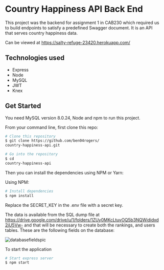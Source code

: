 # Country Happiness API Back End

This project was the backend for assignment 1 in CAB230 which required us to build endpoints to satisfy a predefined Swagger document. It is an API that serves country happiness data.

Can be viewed at https://salty-refuge-23420.herokuapp.com/

## Technologies used

- Express
- Node
- MySQL
- JWT
- Knex

## Get Started

You need MySQL version 8.0.24, Node and npm to run this project. 

From your command line, first clone this repo:

```bash
# Clone this repository
$ git clone https://github.com/ben04rogers/
country-happiness-api.git

# Go into the repository
$ cd 
country-happiness-api 
```

Then you can install the dependencies using NPM or Yarn:

Using NPM: 

```bash
# Install dependencies
$ npm install
```

Replace the SECRET_KEY in the .env file with a secret key. 

The data is available from the SQL dump file at https://drive.google.com/drive/u/1/folders/1ZUy0MKcLtuvOQ5b3NQWididxd2jU5Vw- and that will be necessary to create both the rankings, and users tables. These are the following fields on the database:

![databasefieldspic](https://user-images.githubusercontent.com/47819009/121647523-d8dce000-cad9-11eb-98a6-3629af2de0a8.PNG)

To start the application

```bash
# Start express server
$ npm start
```
